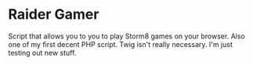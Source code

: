 Raider Gamer
============

Script that allows you to you to play Storm8 games on your browser. Also one of my first decent PHP script. Twig isn't really necessary. I'm just testing out new stuff.

